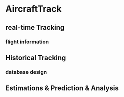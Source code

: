 # AircraftTrack

## real-time Tracking

### flight information

## Historical Tracking

### database design

## Estimations & Prediction & Analysis

